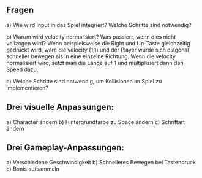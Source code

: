 
## Fragen 
a) Wie wird Input in das Spiel integriert? Welche Schritte sind notwendig?

b) Warum wird velocity normalisiert? Was passiert, wenn dies nicht vollzogen wird?
	Wenn beispielsweise die Right und Up-Taste gleichzeitig gedrückt wird, wäre 
	die velocity (1,1) und der Player würde sich diagonal schneller bewegen als 
	in eine einzelne Richtung. Wenn die velocity normalisiert wird, setzt man die 
	Länge auf 1 und multipliziert dann den Speed dazu.
	
c) Welche Schritte sind notwendig, um Kollisionen im Spiel zu implementieren?

## Drei visuelle Anpassungen:
a) Character ändern
b) Hintergrundfarbe zu Space ändern
c) Schriftart ändern

## Drei Gameplay-Anpassungen:
a) Verschiedene Geschwindigkeit
b) Schnelleres Bewegen bei Tastendruck
c) Bonis aufsammeln
